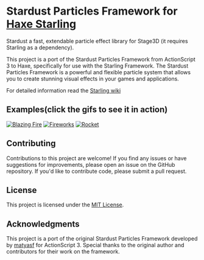 # Stardust Particles Framework for [Haxe Starling](https://github.com/openfl/starling)

Stardust a fast, extendable particle effect library for Stage3D (it requires Starling as a dependency).

This project is a port of the Stardust Particles Framework from ActionScript 3 to Haxe, specifically for use with the Starling Framework. The Stardust Particles Framework is a powerful and flexible particle system that allows you to create stunning visual effects in your games and applications.

For detailed information read the [Starling wiki](http://wiki.starling-framework.org/extensions/stardust-engine)

## Examples(click the gifs to see it in action)

[![Blazing Fire](https://i.gyazo.com/15dfcdac4e9edc7dccc6a4baddbfbfd4.gif)](https://swazlord.itch.io/blazing-fire-stardust-particles-example)
[![Fireworks](https://i.gyazo.com/8630f4972aad4cbbf3b36f8c6c568517.gif)](https://swazlord.itch.io/fireworks-stardust-particles-example)
[![Rocket](https://i.gyazo.com/0bdec2f4e0d766d6a9fb317fa20b9a58.gif)](https://swazlord.itch.io/rocket-with-trail-stardust-particles-example)


## Contributing

Contributions to this project are welcome! If you find any issues or have suggestions for improvements, please open an issue on the GitHub repository. If you'd like to contribute code, please submit a pull request.

## License

This project is licensed under the [MIT License](LICENSE).

## Acknowledgments

This project is a port of the original Stardust Particles Framework developed by [matyasf](https://github.com/matyasf/stardust-library-plumbee) for ActionScript 3. Special thanks to the original author and contributors for their work on the framework.
